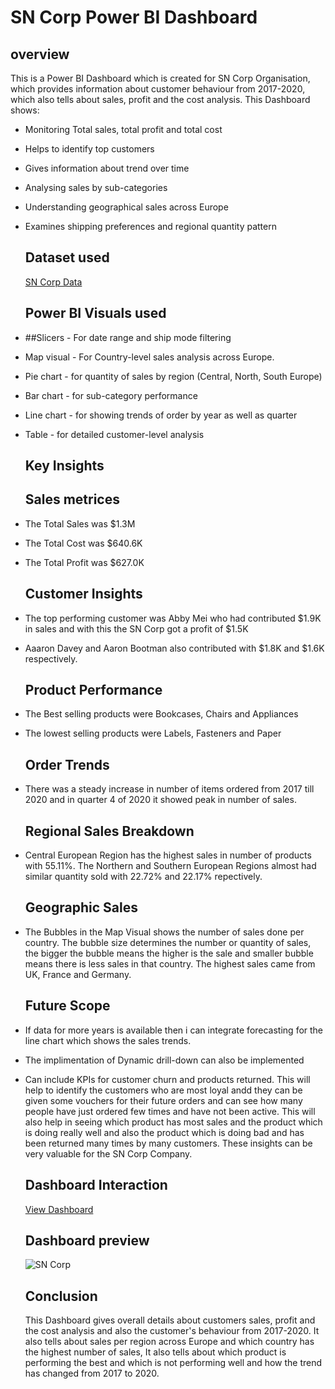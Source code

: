 # SN Corp Power BI Dashboard
## overview
This is a Power BI Dashboard which is created for SN Corp Organisation, which provides information about customer behaviour from 2017-2020, which also tells about sales, profit and the cost analysis.
This Dashboard shows:
* Monitoring Total sales, total profit and total cost
* Helps to identify top customers
* Gives information about trend over time
* Analysing sales by sub-categories
* Understanding geographical sales across Europe
* Examines shipping preferences and regional quantity pattern

  ## Dataset used
  <a href="https://github.com/Abhishek20217/SN_Corp_PowerBI_Dashboard/blob/main/SN%20Corp.xlsx"> SN Corp Data <a/>

  ## Power BI Visuals used
* ##Slicers - For date range and ship mode filtering
* Map visual - For Country-level sales analysis across Europe.
* Pie chart - for quantity of sales by region (Central, North, South Europe)
* Bar chart - for sub-category performance
* Line chart - for showing trends of order by year as well as quarter
* Table - for detailed customer-level analysis

  ## Key Insights
  ## Sales metrices
* The Total Sales was $1.3M
* The Total Cost was $640.6K
* The Total Profit was $627.0K

  ## Customer Insights
* The top performing customer was Abby Mei who had contributed $1.9K in sales and with this the SN Corp got a profit of $1.5K
* Aaaron Davey and Aaron Bootman also contributed with $1.8K and $1.6K respectively.

  ## Product Performance
* The Best selling products were Bookcases, Chairs and Appliances
* The lowest selling products were Labels, Fasteners and Paper

  ## Order Trends
* There was a steady increase in number of items ordered from 2017 till 2020 and in quarter 4 of 2020 it showed peak in number of sales.

  ## Regional Sales Breakdown
* Central European Region has the highest sales in number of products with 55.11%. The Northern and Southern European Regions almost had similar quantity sold with   22.72% and 22.17% repectively.

  ## Geographic Sales
* The Bubbles in the Map Visual shows the number of sales done per country. The bubble size determines the number or quantity of sales, the bigger the bubble means   the higher is the sale and smaller bubble means there is less sales in that country. The highest sales came from UK, France and Germany.


  ## Future Scope
* If data for more years is available then i can integrate forecasting for the line chart which shows the sales trends.
* The implimentation of Dynamic drill-down can also be implemented
* Can include KPIs for customer churn and products returned. This will help to identify the customers who are most loyal andd they can be given some vouchers for     their future orders and can see how many people have just ordered few times and have not been active. This will also help in seeing which product has most sales
  and the product which is doing really well and also the product which is doing bad and has been returned many times by many customers. These insights can be very   valuable for the SN Corp Company.

  ## Dashboard Interaction
  <a href="https://github.com/Abhishek20217/SN_Corp_PowerBI_Dashboard/blob/main/SN%20Corp%20Dashboard.pbix"> View Dashboard <a/>

  ## Dashboard preview
  ![SN Corp](https://github.com/user-attachments/assets/32c5f5df-5e57-4b90-a2cc-6ec42ba50d3e)



  ## Conclusion
  This Dashboard gives overall details about customers sales, profit and the cost analysis and also the customer's behaviour from 2017-2020. It also tells about      sales per region across Europe and which country has the highest number of sales, It also tells about which product is performing the best and which is not         performing well and how the trend has changed from 2017 to 2020.
